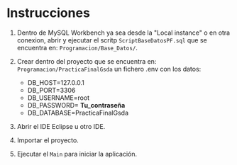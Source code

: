 # Instrucciones

1. Dentro de MySQL Workbench ya sea desde la "Local instance" o en otra conexion, abrir y ejecutar el scritp `ScriptBaseDatosPF.sql` que se encuentra en: `Programacion/Base_Datos/`.

2. Crear dentro del proyecto que se encuentra en: `Programacion/PracticaFinalGsda` un fichero .env con los datos:
    - DB_HOST=127.0.0.1
    - DB_PORT=3306
    - DB_USERNAME=root
    - DB_PASSWORD= __Tu_contraseña__
    - DB_DATABASE=PracticaFinalGsda

3. Abrir el IDE Eclipse u otro IDE.

4. Importar el proyecto.

5. Ejecutar el `Main` para iniciar la aplicación.
